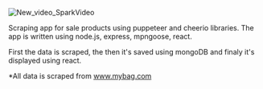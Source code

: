 


![New_video_SparkVideo](https://user-images.githubusercontent.com/62158562/137596061-f55358b7-e426-42f8-be0d-da48a69fb6d7.gif)

Scraping app for sale products using puppeteer and cheerio libraries.
The app is written using node.js, express, mpngoose, react.

First the data is scraped, the then it's saved using mongoDB and finaly it's displayed using react.






*All data is scraped from www.mybag.com

